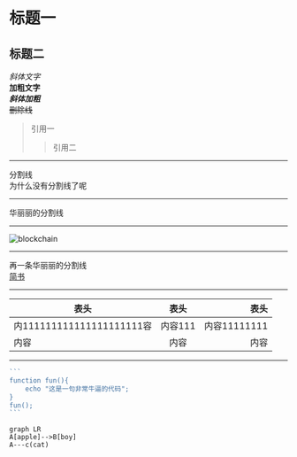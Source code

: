 # 标题一

## 标题二  
*斜体文字*  
**加粗文字**  
***斜体加粗***  
~~删除线~~  
>引用一
>>引用二  
***    
分割线  
为什么没有分割线了呢
***  
华丽丽的分割线  
*** 
![blockchain](https://ss0.bdstatic.com/70cFvHSh_Q1YnxGkpoWK1HF6hhy/it/u=702257389,1274025419&fm=27&gp=0.jpg "区块链")
***  
再一条华丽丽的分割线  
[简书](http://jianshu.com, "一个网址")
***  
表头|表头|表头
---|:--:|---:
内111111111111111111111容|内容111|内容11111111
内容|内容|内容
***  

~~~php
```
function fun(){  
    echo "这是一句非常牛逼的代码";  
}  
fun();  
```
~~~

```mermaid
graph LR
A[apple]-->B[boy]
A---c(cat)
```


